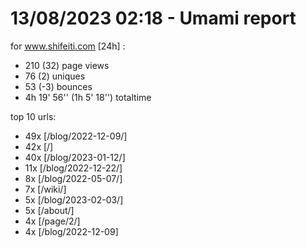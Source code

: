 # 13/08/2023 02:18 - Umami report
for www.shifeiti.com [24h] :

 - 210 (32) page views
 - 76 (2) uniques
 - 53 (-3) bounces
 - 4h 19' 56'' (1h 5' 18'') totaltime


top 10 urls:
 - 49x [/blog/2022-12-09/]
 - 42x [/]
 - 40x [/blog/2023-01-12/]
 - 11x [/blog/2022-12-22/]
 - 8x [/blog/2022-05-07/]
 - 7x [/wiki/]
 - 5x [/blog/2023-02-03/]
 - 5x [/about/]
 - 4x [/page/2/]
 - 4x [/blog/2022-12-09]


